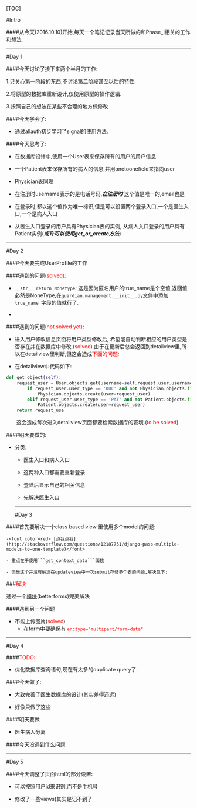 ﻿[TOC]

#Intro

####从今天(2016.10.10)开始,每天一个笔记记录当天所做的和Phase_I相关的工作和想法.

____

#Day 1

####今天讨论了接下来两个半月的工作:

1.只关心第一阶段的东西,不讨论第二阶段甚至以后的特性.

2.将原型的数据库重新设计,仅使用原型的操作逻辑.

3.按照自己的想法在某些不合理的地方做修改


####今天学会了:

* 通过allauth初步学习了signal的使用方法.

####今天思考了:

- 在数据库设计中,使用一个User表来保存所有的用户的用户信息.

- 一个Patient表来保存所有的病人的信息,并用onetoonefield来指向user

- Physician表同理

- 在注册时username表示的是电话号码,***在注册时*** 这个值是唯一的,email也是

- 在登录时,都以这个值作为唯一标识,但是可以设置两个登录入口,一个是医生入口,一个是病人入口

- 从医生入口登录的用户具有Physician表的实例, 从病人入口登录的用户具有Patient实例(***或许可以使用get_or_create方法***)


---

#Day 2

####今天要完成UserProfile的工作

####遇到的问题<font color =red>(solved)</font>:

- ```__str__ return Nonetype```: 这是因为匿名用户的true_name是个空值,返回值必然是NoneType,在```guardian.management.__init__.py```文件中添加```true_name ```字段的值就行了.

- 

####遇到的问题<font color =red>(not solved yet)</font>:

- 进入用户修改信息页面将用户类型修改后, 希望能自动判断相应的用户类型是否存在并在数据库中修改.(<font color =red>solved</font>).由于在更新后总会返回到detailview里,所以在detailview里判断,但这会造成<font color=red>下面的问题</font>:

- 在detailview中代码如下:

```python
def get_object(self):
	request_user = User.objects.get(username=self.request.user.username)
        if request_user.user_type == 'DOC' and not Physician.objects.filter(user=request_user).exists():
            Physician.objects.create(user=request_user)
        elif request_user.user_type == 'PAT' and not Patient.objects.filter(user=request_user).exists():
            Patient.objects.create(user=request_user)
    return request_use
```
&emsp;&emsp;这会造成每次进入detailview页面都要检索数据库的窘境.(<font color =red>to be solved</font>)

####明天要做的:
- 分类:

    - 医生入口和病人入口
    
    - 这两种入口都需要重新登录
   
    - 登陆后显示自己的相关信息
    
    - 先解决医生入口
    
    ---
    
    #Day 3
    
####首先要解决一个class based view 里使用多个model的问题:
    
    -<font color=red> [点我点我](http://stackoverflow.com/questions/12187751/django-pass-multiple-models-to-one-template)</font>
    
    - 重点在于使用```get_context_data```函数
    
    - 但是这个并没有解决在updateview中一次submit存储多个表的问题,解决见下:
    
###<font color=red>解决</font>

通过一个[模块](http://django-betterforms.readthedocs.io/en/latest/)(betterforms)完美解决


####遇到另一个问题

- 不能上传图片(<font color =red>solved</font>)
    - 在form中要确保有   <font color=red> ```enctype="multipart/form-data" ```</font> 



----

#Day 4

####<font color=red>TODO:</font>

- 优化数据库查询语句,现在有太多的duplicate query了.

####今天做了:

- 大致完善了医生数据库的设计(其实差得还远)

- 好像只做了这些

####明天要做

- 医生病人分离

####今天没遇到什么问题

---

#Day 5

####今天调整了页面html的部分设置:

- 可以按照用户id来识别,而不是手机号

- 修改了一些views(其实是记不到了

